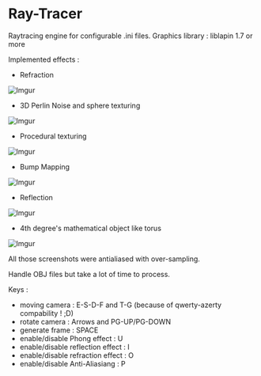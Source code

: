# Ray-Tracer
Raytracing engine for configurable .ini files.
Graphics library : liblapin 1.7 or more

Implemented effects :

- Refraction

![Imgur](http://i.imgur.com/MzIYA93.png)

- 3D Perlin Noise and sphere texturing

![Imgur](http://i.imgur.com/0lryPkw.png)

- Procedural texturing

![Imgur](http://i.imgur.com/Ko0wFH5.png)

- Bump Mapping

![Imgur](http://i.imgur.com/djmonp3.jpg)

- Reflection

![Imgur](http://i.imgur.com/yLwU5Cu.png)

- 4th degree's mathematical object like torus

![Imgur](http://i.imgur.com/wfYkkEN.png)


All those screenshots were antialiased with over-sampling.

Handle OBJ files but take a lot of time to process.

Keys :

- moving camera : E-S-D-F and T-G (because of qwerty-azerty compability ! ;D)
- rotate camera : Arrows and PG-UP/PG-DOWN
- generate frame : SPACE
- enable/disable Phong effect : U
- enable/disable reflection effect : I
- enable/disable refraction effect : O
- enable/disable Anti-Aliasiang : P
